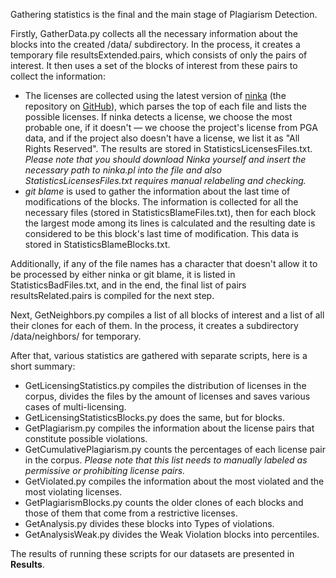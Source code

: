 Gathering statistics is the final and the main stage of Plagiarism Detection. 

Firstly, GatherData.py collects all the necessary information about the blocks into the created /data/ subdirectory. In the process, it creates a temporary file resultsExtended.pairs, which consists of only the pairs of interest. It then uses a set of the blocks of interest from these pairs to collect the information:
* The licenses are collected using the latest version of [ninka](http://ninka.turingmachine.org/) (the repository on [GitHub](https://github.com/dmgerman/ninka)), which parses the top of each file and lists the possible licenses. If ninka detects a license, we choose the most probable one, if it doesn't — we choose the project's license from PGA data, and if the project also doesn't have a license, we list it as "All Rights Reserved". The results are stored in StatisticsLicensesFiles.txt. *Please note that you should download Ninka yourself and insert the necessary path to ninka.pl into the file and also StatisticsLicensesFiles.txt requires manual relabeling and checking.*
* *git blame* is used to gather the information about the last time of modifications of the blocks. The information is collected for all the necessary files (stored in StatisticsBlameFiles.txt), then for each block the largest mode among its lines is calculated and the resulting date is considered to be this block's last time of modification. This data is stored in StatisticsBlameBlocks.txt.

Additionally, if any of the file names has a character that doesn't allow it to be processed by either ninka or git blame, it is listed in StatisticsBadFiles.txt, and in the end, the final list of pairs resultsRelated.pairs is compiled for the next step.

Next, GetNeighbors.py compiles a list of all blocks of interest and a list of all their clones for each of them. In the process, it creates a subdirectory /data/neighbors/ for temporary.

After that, various statistics are gathered with separate scripts, here is a short summary:

* GetLicensingStatistics.py compiles the distribution of licenses in the corpus, divides the files by the amount of licenses and saves various cases of multi-licensing.
* GetLicensingStatisticsBlocks.py does the same, but for blocks.
* GetPlagiarism.py compiles the information about the license pairs that constitute possible violations. 
* GetCumulativePlagiarism.py counts the percentages of each license pair in the corpus. *Please note that this list needs to manually labeled as permissive or prohibiting license pairs.*
* GetViolated.py compiles the information about the most violated and the most violating licenses.
* GetPlagiarismBlocks.py counts the older clones of each blocks and those of them that come from a restrictive licenses.
* GetAnalysis.py divides these blocks into Types of violations.
* GetAnalysisWeak.py divides the Weak Violation blocks into percentiles.

The results of running these scripts for our datasets are presented in **Results**.